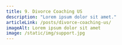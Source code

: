 ```yaml
---
title: 9. Divorce Coaching US
description: "Lorem ipsum dolor sit amet."
articleLink: /posts/divorce-coaching-us/
imageAlt: Lorem ipsum dolor sit amet
image: /static/img/support.jpg
---
```

